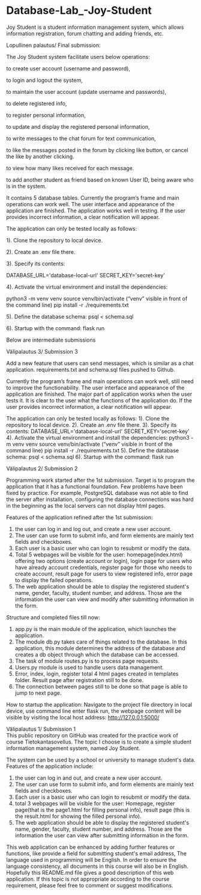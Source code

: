 # Database-Lab_-Joy-Student
Joy Student is a student information management system, which allows information registration, 
forum chatting and adding friends, etc. 



Lopullinen palautus/ Final submission: 

The Joy Student system facilitate users below operations: 


to create user account (username and password), 


to login and logout the system, 


to maintain the user account (update username and passwords), 


to delete registered info, 


to register personal information,


to update and display the registered personal information,


to write messages to the chat forum for text communication,


to like the messages posted in the forum by clicking like button, or cancel the like by another clicking.


to view how many likes received for each message. 


to add another student as friend based on known User ID, being aware who is in the system.



It contains 5 database tables.  Currently the program’s frame and main operations can work well. The user interface and appearance of the application are finished. The application works well in testing. If the user provides incorrect information, a clear notification will appear.

The application can only be tested locally as follows: 


1). Clone the repository to local device. 


2). Create an .env file there.


3). Specify its contents:


DATABASE_URL='database-local-url'
SECRET_KEY='secret-key'


4). Activate the virtual environment and install the dependencies:


python3 -m venv venv
source venv/bin/activate (“venv” visible in front of the command line)
pip install -r ./requirements.txt


5). Define the database schema: psql < schema.sql


6). Startup with the command: flask run


Below are intermediate submissions 




Välipalautus 3/ Submission 3

Add a new feature that users can send messages, which is similar as a chat application. requirements.txt and schema.sql files pushed to Github.

Currently the program’s frame and main operations can work well, still need to improve the functionability. The user interface and appearance of the application are finished. The major part of application works when the user tests it. It is clear to the user what the functions of the application do. If the user provides incorrect information, a clear notification will appear.

The application can only be tested locally as follows: 
1). Clone the repository to local device. 
2). Create an .env file there.
3). Specify its contents:
DATABASE_URL='database-local-url'
SECRET_KEY='secret-key'
4). Activate the virtual environment and install the dependencies:
python3 -m venv venv
source venv/bin/activate (“venv” visible in front of the command line)
pip install -r ./requirements.txt
5). Define the database schema: psql < schema.sql
6). Startup with the command: flask run




Välipalautus 2/ Submission 2

Programming work started after the 1st submission. Target is to program the application that it has a functional foundation. Few problems have been fixed by practice. For example, PostgreSQL database was not able to find the server after installation, configuring the database connections was hard in the beginning as the local servers can not display html pages. 

Features of the application refined after the 1st submission: 
1.  the user can log in and log out, and create a new user account. 
2.  The user can use form to submit info, and form elements are mainly text fields and checkboxes.
3.  Each user is a basic user who can login to resubmit or modify the data. 
4.  Total 5 webpages will be visible for the user: homepage(index.html) offering two options (create account or login), login page for users who have already account credentials, register page for those who needs to create account, result page for users to view registered info, error page to display the failed operations.
5.  The web application should be able to display the registered student's name, gender, faculty, student number, and address. Those are the information the user can view and modify after submitting information in the form. 

Structure and completed files till now: 
1.  app.py is the main module of the application, which launches the application. 
2.  The module db.py takes care of things related to the database. In this application, this module determines the address of the database and creates a db object through which the database can be accessed.
3.  The task of module routes.py is to process page requests. 
4.  Users.py module is used to handle users data management.
5.  Error, index, login, register total 4 html pages created in templates folder. Result page after registration still to be done.
6.  The connection between pages still to be done so that page is able to jump to next page. 

How to startup the application: 
Navigate to the project file directory in local device, use command line enter flask run, the webpage content will be visible by visiting the local host address: http://127.0.0.1:5000/



Välipalautus 1/ Submission 1  
This public repository on GitHub was created for the practice work of course Tietokantasovellus. 
The topic I choose is to create a simple student information management system, named Joy Student. 

The system can be used by a school or university to manage student's data. Features of the application include:
1.  the user can log in and out, and create a new user account. 
2.  The user can use form to submit info, and form elements are mainly text fields and checkboxes.
3.  Each user is a basic user who can login to resubmit or modify the data. 
4.  total 3 webpages will be visible for the user: Homepage, register page(that is the page1.html for filling personal info), result page (this is the result.html for showing the filled personal info). 
5.  The web application should be able to display the registered student's name, gender, faculty, student number, and address. 
    Those are the information the user can view after submitting information in the form. 

This web application can be enhanced by adding further features or functions, like provide a field for submitting student's email address, 
The language used in programming will be English. In order to ensure the language consistency, all documents in this course will also be in English.
Hopefully this README.md file gives a good description of this web application. 
If this topic is not appropriate according to the course requirement, please feel free to comment or suggest modifications. 












